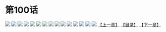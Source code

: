 # 第100话
![](https://s1.baozimh.com/scomic/yuekanshaonuyeqijun-chunquan/0/104-nl7k/1.jpg)
![](https://s1.baozimh.com/scomic/yuekanshaonuyeqijun-chunquan/0/104-nl7k/2.jpg)
![](https://s1.baozimh.com/scomic/yuekanshaonuyeqijun-chunquan/0/104-nl7k/3.jpg)
![](https://s1.baozimh.com/scomic/yuekanshaonuyeqijun-chunquan/0/104-nl7k/4.jpg)
![](https://s1.baozimh.com/scomic/yuekanshaonuyeqijun-chunquan/0/104-nl7k/5.jpg)
![](https://s1.baozimh.com/scomic/yuekanshaonuyeqijun-chunquan/0/104-nl7k/6.jpg)
![](https://s1.baozimh.com/scomic/yuekanshaonuyeqijun-chunquan/0/104-nl7k/7.jpg)
![](https://s1.baozimh.com/scomic/yuekanshaonuyeqijun-chunquan/0/104-nl7k/8.jpg)
![](https://s1.baozimh.com/scomic/yuekanshaonuyeqijun-chunquan/0/104-nl7k/9.jpg)
![](https://s1.baozimh.com/scomic/yuekanshaonuyeqijun-chunquan/0/104-nl7k/10.jpg)
![](https://s1.baozimh.com/scomic/yuekanshaonuyeqijun-chunquan/0/104-nl7k/11.jpg)
![](https://s1.baozimh.com/scomic/yuekanshaonuyeqijun-chunquan/0/104-nl7k/12.jpg)
![](https://s1.baozimh.com/scomic/yuekanshaonuyeqijun-chunquan/0/104-nl7k/13.jpg)
![](https://s1.baozimh.com/scomic/yuekanshaonuyeqijun-chunquan/0/104-nl7k/14.jpg)
![](https://s1.baozimh.com/scomic/yuekanshaonuyeqijun-chunquan/0/104-nl7k/15.jpg)
[【上一章】](./104.md)
[【目录】](./README.md)
[【下一章】](./106.md)
